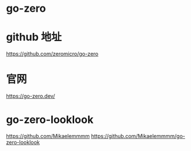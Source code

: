 # go-zero

# github 地址
https://github.com/zeromicro/go-zero

# 官网
https://go-zero.dev/

# go-zero-looklook
https://github.com/Mikaelemmmm
https://github.com/Mikaelemmmm/go-zero-looklook
